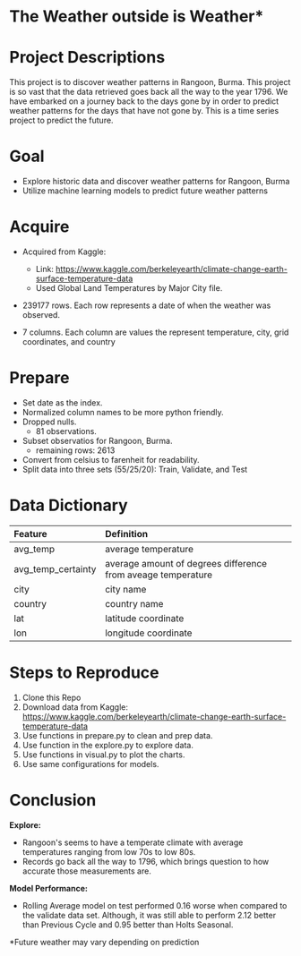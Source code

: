 # The Weather outside is Weather*

# Project Descriptions

This project is to discover weather patterns in Rangoon, Burma. This project is so vast that the data retrieved goes back all the way to the year 1796. We have embarked on a journey back to the days gone by in order to predict weather patterns for the days that have not gone by. This is a time series project to predict the future. 

# Goal
- Explore historic data and discover weather patterns for Rangoon, Burma
- Utilize machine learning models to predict future weather patterns


# Acquire

- Acquired from Kaggle: 
    
    - Link: https://www.kaggle.com/berkeleyearth/climate-change-earth-surface-temperature-data
    - Used Global Land Temperatures by Major City file.
- 239177 rows. Each row represents a date of when the weather was observed.
- 7 columns. Each column are values the represent temperature, city, grid coordinates, and country

# Prepare
- Set date as the index.
- Normalized column names to be more python friendly.
- Dropped nulls.
    - 81 observations.
- Subset observatios for Rangoon, Burma.
    - remaining rows: 2613
- Convert from celsius to farenheit for readability.
- Split data into three sets (55/25/20): Train, Validate, and Test


# Data Dictionary

| Feature | Definition |
| :-- | :-- |
| avg_temp | average temperature  |
| avg_temp_certainty | average amount of degrees difference from aveage temperature |
| city | city name|
| country | country name | 
| lat | latitude coordinate |
| lon | longitude coordinate |


# Steps to Reproduce

1. Clone this Repo
2. Download data from Kaggle: https://www.kaggle.com/berkeleyearth/climate-change-earth-surface-temperature-data
3. Use functions in prepare.py to clean and prep data.
4. Use function in the explore.py to explore data.
5. Use functions in visual.py to plot the charts.
6. Use same configurations for models.

# Conclusion

**Explore:**
- Rangoon's seems to have a temperate climate with average temperatures ranging from low 70s to low 80s. 
- Records go back all the way to 1796, which brings question to how accurate those measurements are. 

**Model Performance:**
- Rolling Average model on test performed 0.16 worse when compared to the validate data set. Although, it was still able to perform 2.12 better than Previous Cycle and 0.95 better than Holts Seasonal. 

*Future weather may vary depending on prediction


